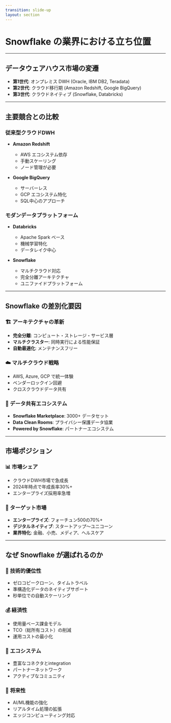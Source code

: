 ```yaml
---
transition: slide-up
layout: section
---
```


# Snowflake の業界における立ち位置

---

## データウェアハウス市場の変遷

<v-clicks>

- **第1世代**: オンプレミス DWH (Oracle, IBM DB2, Teradata)
- **第2世代**: クラウド移行期 (Amazon Redshift, Google BigQuery)
- **第3世代**: クラウドネイティブ (Snowflake, Databricks)

</v-clicks>

---

## 主要競合との比較

<div class="grid grid-cols-2 gap-8">

<div>

### 従来型クラウドDWH
<v-clicks>

- **Amazon Redshift**
  - AWS エコシステム依存
  - 手動スケーリング
  - ノード管理が必要

- **Google BigQuery**
  - サーバーレス
  - GCP エコシステム特化
  - SQL中心のアプローチ

</v-clicks>

</div>

<div>

### モダンデータプラットフォーム
<v-clicks>

- **Databricks**
  - Apache Spark ベース
  - 機械学習特化
  - データレイク中心

- **Snowflake**
  - マルチクラウド対応
  - 完全分離アーキテクチャ
  - ユニファイドプラットフォーム

</v-clicks>

</div>

</div>

---

## Snowflake の差別化要因

<v-clicks>

### 🏗️ アーキテクチャの革新
- **完全分離**: コンピュート・ストレージ・サービス層
- **マルチクラスター**: 同時実行による性能保証
- **自動最適化**: メンテナンスフリー

### ☁️ マルチクラウド戦略
- AWS, Azure, GCP で統一体験
- ベンダーロックイン回避
- クロスクラウドデータ共有

### 🔄 データ共有エコシステム
- **Snowflake Marketplace**: 3000+ データセット
- **Data Clean Rooms**: プライバシー保護データ協業
- **Powered by Snowflake**: パートナーエコシステム

</v-clicks>

---

## 市場ポジション

<div class="grid grid-cols-2 gap-8">

<div>

### 📊 市場シェア
<v-clicks>

- クラウドDWH市場で急成長
- 2024年時点で年成長率30%+
- エンタープライズ採用率急増

</v-clicks>

</div>

<div>

### 🎯 ターゲット市場
<v-clicks>

- **エンタープライズ**: フォーチュン500の70%+
- **デジタルネイティブ**: スタートアップ〜ユニコーン
- **業界特化**: 金融、小売、メディア、ヘルスケア

</v-clicks>

</div>

</div>

---

## なぜ Snowflake が選ばれるのか

<v-clicks>

### 🚀 **技術的優位性**
- ゼロコピークローン、タイムトラベル
- 準構造化データのネイティブサポート
- 秒単位での自動スケーリング

### 💰 **経済性**
- 使用量ベース課金モデル
- TCO（総所有コスト）の削減
- 運用コストの最小化

### 🤝 **エコシステム**
- 豊富なコネクタとintegration
- パートナーネットワーク
- アクティブなコミュニティ

### 🔮 **将来性**
- AI/ML機能の強化
- リアルタイム処理の拡張
- エッジコンピューティング対応

</v-clicks>